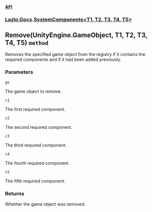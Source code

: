 #### [API](./API.md 'API')
### [Lazlo.Gocs](./API.md#Lazlo-Gocs 'Lazlo.Gocs').[SystemComponents&lt;T1, T2, T3, T4, T5&gt;](./Lazlo-Gocs-SystemComponents-T1-_T2-_T3-_T4-_T5-.md 'Lazlo.Gocs.SystemComponents&lt;T1, T2, T3, T4, T5&gt;')
## Remove(UnityEngine.GameObject, T1, T2, T3, T4, T5) `method`
Removes the specified game object from the registry if it contains the required components and if it had been added previously.
### Parameters

<a name='Lazlo-Gocs-SystemComponents-T1-_T2-_T3-_T4-_T5--Remove(UnityEngine-GameObject-_T1-_T2-_T3-_T4-_T5)-go'></a>
`go`

The game object to remove.

<a name='Lazlo-Gocs-SystemComponents-T1-_T2-_T3-_T4-_T5--Remove(UnityEngine-GameObject-_T1-_T2-_T3-_T4-_T5)-c1'></a>
`c1`

The first required component.

<a name='Lazlo-Gocs-SystemComponents-T1-_T2-_T3-_T4-_T5--Remove(UnityEngine-GameObject-_T1-_T2-_T3-_T4-_T5)-c2'></a>
`c2`

The second required component.

<a name='Lazlo-Gocs-SystemComponents-T1-_T2-_T3-_T4-_T5--Remove(UnityEngine-GameObject-_T1-_T2-_T3-_T4-_T5)-c3'></a>
`c3`

The third required component.

<a name='Lazlo-Gocs-SystemComponents-T1-_T2-_T3-_T4-_T5--Remove(UnityEngine-GameObject-_T1-_T2-_T3-_T4-_T5)-c4'></a>
`c4`

The fourth required component.

<a name='Lazlo-Gocs-SystemComponents-T1-_T2-_T3-_T4-_T5--Remove(UnityEngine-GameObject-_T1-_T2-_T3-_T4-_T5)-c5'></a>
`c5`

The fifth required component.
### Returns
Whether the game object was removed.
